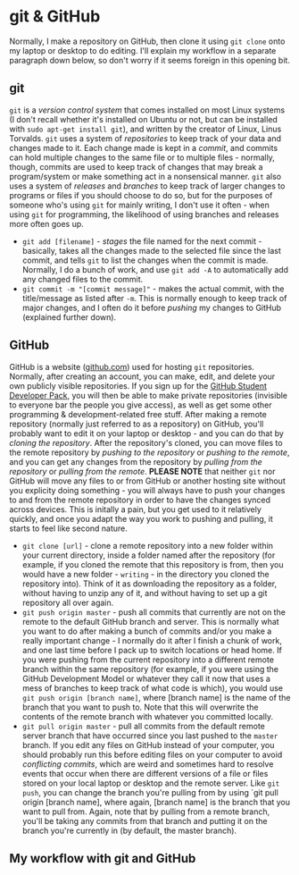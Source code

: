 # git & GitHub
Normally, I make a repository on GitHub, then clone it using `git clone` onto my laptop or desktop to do editing. I'll explain my workflow in a separate paragraph down below, so don't worry if it seems foreign in this opening bit.

## git
`git` is a *version control system* that comes installed on most Linux systems (I don't recall whether it's installed on Ubuntu or not, but can be installed with `sudo apt-get install git`), and written by the creator of Linux, Linus Torvalds.
`git` uses a system of *repositories* to keep track of your data and changes made to it. Each change made is kept in a *commit*, and commits can hold multiple changes to the same file or to multiple files - normally, though, commits are used to keep track of changes that may break a program/system or make something act in a nonsensical manner. `git` also uses a system of *releases* and *branches* to keep track of larger changes to programs or files if you should choose to do so, but for the purposes of someone who's using `git` for mainly writing, I don't use it often - when using `git` for programming, the likelihood of using branches and releases more often goes up.
* `git add [filename]` - *stages* the file named for the next commit - basically, takes all the changes made to the selected file since the last commit, and tells `git` to list the changes when the commit is made. Normally, I do a bunch of work, and use `git add -A` to automatically add any changed files to the commit.
* `git commit -m "[commit message]"` - makes the actual commit, with the title/message as listed after `-m`. This is normally enough to keep track of major changes, and I often do it before *pushing* my changes to GitHub (explained further down).

## GitHub
GitHub is a website ([github.com](https://github.com)) used for hosting `git` repositories. Normally, after creating an account, you can make, edit, and delete your own publicly visible repositories. If you sign up for the [GitHub Student Developer Pack](https://education.github.com/pack), you will then be able to make private repositories (invisible to everyone bar the people you give access), as well as get some other programming & development-related free stuff. 
After making a remote repository (normally just referred to as a repository) on GitHub, you'll probably want to edit it on your laptop or desktop - and you can do that by *cloning the repository*. After the repository's cloned, you can move files to the remote repository by *pushing to the repository* or *pushing to the remote*, and you can get any changes from the repository by *pulling from the repository* or *pulling from the remote*. 
**PLEASE NOTE** that neither `git` nor GitHub will move any files to or from GitHub or another hosting site without you explicity doing something - you will always have to push your changes to and from the remote repository in order to have the changes synced across devices. This is initally a pain, but you get used to it relatively quickly, and once you adapt the way you work to pushing and pulling, it starts to feel like second nature.
* `git clone [url]` - clone a remote repository into a new folder within your current directory, inside a folder named after the repository (for example, if you cloned the remote that this repository is from, then you would have a new folder - `writing` - in the directory you cloned the repository into). 
Think of it as downloading the repository as a folder, without having to unzip any of it, and without having to set up a git repository all over again.
* `git push origin master` - push all commits that currently are not on the remote to the default GitHub branch and server. This is normally what you want to do after making a bunch of commits and/or you make a really important change - I normally do it after I finish a chunk of work, and one last time before I pack up to switch locations or head home. 
If you were pushing from the current repository into a different remote branch within the same repository (for example, if you were using the GitHub Development Model or whatever they call it now that uses a mess of branches to keep track of what code is which), you would use `git push origin [branch name]`, where [branch name] is the name of the branch that you want to push to. Note that this will overwrite the contents of the remote branch with whatever you committed locally. 
* `git pull origin master` - pull all commits from the default remote server branch that have occurred since you last pushed to the `master` branch. If you edit any files on GitHub instead of your computer, you should probably run this before editing files on your computer to avoid *conflicting commits*, which are weird and sometimes hard to resolve events that occur when there are different versions of a file or files stored on your local laptop or desktop and the remote server.
Like `git push`, you can change the branch you're pulling from by using `git pull origin [branch name], where again, [branch name] is the branch that you want to pull from. Again, note that by pulling from a remote branch, you'll be taking any commits from that branch and putting it on the branch you're currently in (by default, the master branch).

## My workflow with git and GitHub
